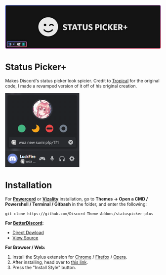 ![Banner](./assets/banner.png)

# Status Picker+
Makes Discord's status picker look spicier. Credit to [Tropical](https://github.com/Tropix126) for the original code, I made a revamped version of it off of his original creation.

![Preview](./screenshots/preview.png)

# Installation
For **[Powercord](http://powercord.dev/)** or **[Vizality](https://vizality.com/)** installation, go to **Themes -> Open a CMD / Powershell / Terminal / Gitbash** in the folder, and enter the following:
```
git clone https://github.com/Discord-Theme-Addons/statuspicker-plus
```

**For [BetterDiscord](https://betterdiscord.net/):**
- [Direct Dowload](https://github.com/Discord-Theme-Addons/statuspicker-plus/releases/download/v1.0.4/StatusPickerPlus.theme.css)
- [View Source](https://raw.githack.com/Discord-Theme-Addons/statuspicker-plus/master/src/support/StatusPickerPlus.theme.css)

**For Browser / Web:**
1. Install the Stylus extension for [Chrome](https://chrome.google.com/webstore/detail/stylus/clngdbkpkpeebahjckkjfobafhncgmne) / [Firefox](https://addons.mozilla.org/en-US/firefox/addon/styl-us/) / [Opera](https://github.com/openstyles/stylus/wiki/Opera,-Outdated-Stylus).
2. After installing, head over to [this link](https://raw.githack.com/Discord-Theme-Addons/statuspicker-plus/master/src/support/StatusPickerPlus.user.css).
3. Press the "Install Style" button.
